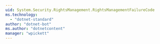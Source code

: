 ```yaml
---
uid: System.Security.RightsManagement.RightsManagementFailureCode
ms.technology: 
  - "dotnet-standard"
author: "dotnet-bot"
ms.author: "dotnetcontent"
manager: "wpickett"
---
```

